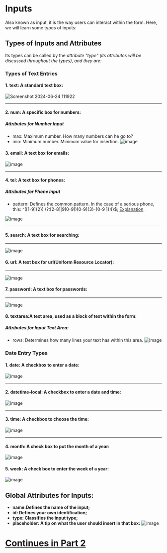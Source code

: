 # Inputs
Also known as input, it is the way users can interact within the form. Here, we will learn some types of inputs:

## Types of Inputs and Attributes
Its types can be called by the *attribute "type" (its attributes will be discussed throughout the types), and they are:*

### Types of Text Entries

#### 1. **text**: A standard text box:
![Screenshot 2024-06-24 111922](https://github.com/Karlos-Eduardo-Mrqs/Construcao-Html-Css-Javascript/assets/172524894/e6a6f8cc-cbdf-4e21-821c-fdc5ed2ecee3)
***

#### 2. **num**: A specific box for numbers:

##### Attributes for Number Input
- max: Maximum number. How many numbers can he go to?
- min: Minimum number. Minimum value for insertion.
![image](https://github.com/Karlos-Eduardo-Mrqs/Construcao-Html-Css-Javascript/assets/172524894/17075fd9-fbbf-4e76-8eeb-299902b69a8d)

#### 3. **email**: A text box for emails:
![image](https://github.com/Karlos-Eduardo-Mrqs/Construcao-Html-Css-Javascript/assets/172524894/714fa144-e613-4e3f-abfd-ba90893ddbf5)
***

#### 4. **tel**: A text box for phones:

##### Attributes for Phone Input
- pattern: Defines the common pattern. In the case of a serious phone, this: ^\([1-9]{2}\) (?:[2-8]|9[0-9])[0-9]{3}\-[0-9 ]{4}$; [Explanation](https://pt.stackoverflow.com/questions/46672/como-fazer-uma-express%C3%A3o-regular-para-telefone-celular).

![image](https://github.com/Karlos-Eduardo-Mrqs/Construcao-Html-Css-Javascript/assets/172524894/412ae986-f7bb-40ed-ad81-d2f953737808)
***

#### 5. **search**: A text box for searching:
***
![image](https://github.com/Karlos-Eduardo-Mrqs/Construcao-Html-Css-Javascript/assets/172524894/b9fbee08-4de0-4a2c-b986-ae3a35dacc29)

#### 6. **url**: A text box for url(Uniform Resource Locator):
***
![image](https://github.com/Karlos-Eduardo-Mrqs/Construcao-Html-Css-Javascript/assets/172524894/58c2aa7f-e0fe-440a-a04d-747c31ae5b22)

#### 7. **password**: A text box for passwords:
***
![image](https://github.com/Karlos-Eduardo-Mrqs/Construcao-Html-Css-Javascript/assets/172524894/3f3d53ed-e6cf-4e8c-a6a7-0c92e0a6cfe5)

#### 8. **textarea**:A text area, used as a block of text within the form:

##### Attributes for Input Text Area:
- rows: Determines how many lines your text has within this area.
![image](https://github.com/Karlos-Eduardo-Mrqs/Construcao-Html-Css-Javascript/assets/172524894/ed80b31a-a5ef-4731-84bd-07e02725cc6c)

### Date Entry Types

#### 1. **date**: A checkbox to enter a date:
![image](https://github.com/Karlos-Eduardo-Mrqs/Construcao-Html-Css-Javascript/assets/172524894/154d5e1c-bae1-4c11-90ac-721aa7d65388)
***
#### 2. **datetime-local**: A checkbox to enter a date and time:  
![image](https://github.com/Karlos-Eduardo-Mrqs/Construcao-Html-Css-Javascript/assets/172524894/ba830fc1-119a-4e0e-97e7-df039ba7be0c)
***

#### 3. **time**: A checkbox to choose the time:
![image](https://github.com/Karlos-Eduardo-Mrqs/Construcao-Html-Css-Javascript/assets/172524894/e61d8923-2b6a-4db2-b000-91ac6102709a)
***

#### 4. **month**: A check box to put the month of a year:
![image](https://github.com/Karlos-Eduardo-Mrqs/Construcao-Html-Css-Javascript/assets/172524894/3afba312-24f1-409b-930d-6f9efefe17ad)


#### 5. **week**: A check box to enter the week of a year:
  
![image](https://github.com/Karlos-Eduardo-Mrqs/Construcao-Html-Css-Javascript/assets/172524894/013f097a-bae8-4fae-aa4a-5cefb72d6164)

## Global Attributes for Inputs:  
- **name:Defines the name of the input;**
- **id: Defines your own identification;**
- **type: Classifies the input type;**
- **placeholder: A tip on what the user should insert in that box:**
![image](https://github.com/Karlos-Eduardo-Mrqs/Construcao-Html-Css-Javascript/assets/172524894/5efd7067-5d20-44a6-b0ee-10455b3e6cbc)

# [Continues in Part 2](https://github.com/Karlos-Eduardo-Mrqs/Construction-Html-Css-Javascript/blob/main/Construction-Html/Module%20-%205(Forms)/ManipulationInputs_Number_11/Inputs2.md)
